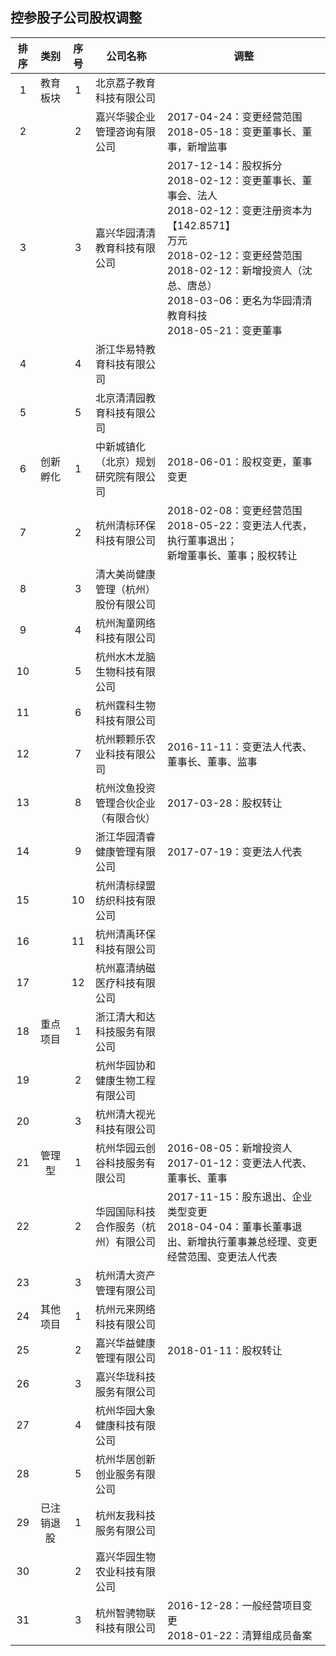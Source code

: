 ## 控参股子公司股权调整

|排序|类别|序号|公司名称|调整|
|:--:|:---:|:--:|----|----|
|1|教育板块|1|北京荔子教育科技有限公司||
|2||2|嘉兴华骏企业管理咨询有限公司|2017-04-24：变更经营范围<br>2018-05-18：变更董事长、董事，新增监事|
|3||3|嘉兴华园清清教育科技有限公司|2017-12-14：股权拆分<br>2018-02-12：变更董事长、董事会、法人<br>2018-02-12：变更注册资本为【142.8571】<br>万元<br>2018-02-12：变更经营范围<br>2018-02-12：新增投资人（沈总、唐总）<br>2018-03-06：更名为华园清清教育科技<br>2018-05-21：变更董事|
|4||4|浙江华易特教育科技有限公司||
|5||5|北京清清园教育科技有限公司||
|6|创新孵化|1|中新城镇化（北京）规划研究院有限公司|2018-06-01：股权变更，董事变更|
|7||2|杭州清标环保科技有限公司|2018-02-08：变更经营范围<br>2018-05-22：变更法人代表，执行董事退出；<br>新增董事长、董事；股权转让|
|8||3|清大美尚健康管理（杭州）股份有限公司||
|9||4|杭州淘童网络科技有限公司||
|10||5|杭州水木龙脑生物科技有限公司||
|11||6|杭州霆科生物科技有限公司||
|12||7|杭州颗颗乐农业科技有限公司|2016-11-11：变更法人代表、董事长、董事、监事|
|13||8|杭州汶鱼投资管理合伙企业（有限合伙）|2017-03-28：股权转让|
|14||9|浙江华园清睿健康管理有限公司|2017-07-19：变更法人代表|
|15||10|杭州清标绿盟纺织科技有限公司||
|16||11|杭州清禹环保科技有限公司||
|17||12|杭州嘉清纳磁医疗科技有限公司||
|18|重点项目|1|浙江清大和达科技服务有限公司||
|19||2|杭州华园协和健康生物工程有限公司||
|20||3|杭州清大视光科技有限公司||
|21|管理型|1|杭州华园云创谷科技服务有限公司|2016-08-05：新增投资人<br>2017-01-12：变更法人代表、董事长、董事|
|22||2|华园国际科技合作服务（杭州）有限公司|2017-11-15：股东退出、企业类型变更<br>2018-04-04：董事长董事退出、新增执行董事兼总经理、变更经营范围、变更法人代表|
|23||3|杭州清大资产管理有限公司||
|24|其他项目|1|杭州元来网络科技有限公司||
|25||2|嘉兴华益健康管理有限公司|2018-01-11：股权转让|
|26||3|嘉兴华珑科技服务有限公司||
|27||4|杭州华园大象健康科技有限公司||
|28||5|杭州华居创新创业服务有限公司||
|29|已注销退股|1|杭州友我科技服务有限公司||
|30||2|嘉兴华园生物农业科技有限公司||
|31||3|杭州智骋物联科技有限公司|2016-12-28：一般经营项目变更<br>2018-01-22：清算组成员备案|
